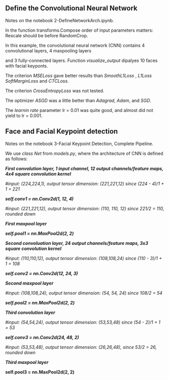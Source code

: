 ## Define the Convolutional Neural Network
  
Notes on the notebook 2-DefineNetworkArch.ipynb.

In the function transforms.Compose order of input parameters matters: Rescale should be before RandomCrop.

In this example, the convolutional neural network (CNN) contains 4 convolutional layers, 4 maxpooling layers

and 3 fully-connected layers. Function _visualize_output_ dipalyes 10 faces with facial keyponts.

The criterion _MSELoss_ gave better results than _SmoothL1Loss_ , _L1Loss_ _SoftMarginLoss_  and _CTCLoss_.

The criterion _CrossEntropyLoss_ was not tested. 

The optimizer _ASGD_ was a little better than _Adagrad_, _Adam_, and _SGD_.

The _learnin rate_ parameter lr = 0.01 was quite good, and almost did not yield to lr = 0.001.

## Face and Facial Keypoint detection

Notes on the notebook 3-Facial Keypoint Detection, Complete Pipeline.

We use _class Net_ from _models.py_, where the architecture of CNN is defined as follows:
  
**_First convolution layer, 1 input channel, 12 output channels/feature maps, 4x4 square convolution kernel_**
  
   _#input: (224,224,1), output tensor dimension: (221,221,12) since (224 - 4)/1 + 1 = 221_
  
**_self.conv1 = nn.Conv2d(1, 12, 4)_**
       
   _#input: (221,221,12), output tensor dimension: (110, 110, 12) since 221/2 = 110, rounded down_
  
**_First maxpool layer_**
   
**_self.pool1 = nn.MaxPool2d(2, 2)_**
       
**_Second convoluation layer,  24 output channels/feature maps, 3x3 square convolution kernel_**
    
  _#input: (110,110,12), output tensor dimension: (108,108,24) since (110 - 3)/1 + 1 = 108_
  
**_self.conv2 = nn.Conv2d(12, 24, 3)_**
  
**_Second maxpool layer_**    
  
  _#input: (108,108,24), output tensor dimension: (54, 54, 24) since 108/2 = 54_
      
**_self.pool2 = nn.MaxPool2d(2, 2)_**
        
**_Third convolution layer_**

  _#input: (54,54,24), output tensor dimension: (53,53,48) since (54 - 2)/1 + 1 = 53_
        
**_self.conv3 = nn.Conv2d(24, 48, 2)_**
        
  _#input: (53,53,48), output tensor dimension: (26,26,48), since 53/2 = 26, rounded down_
        
**_Third maxpool layer_**

**self.pool3 = nn.MaxPool2d(2, 2)**
